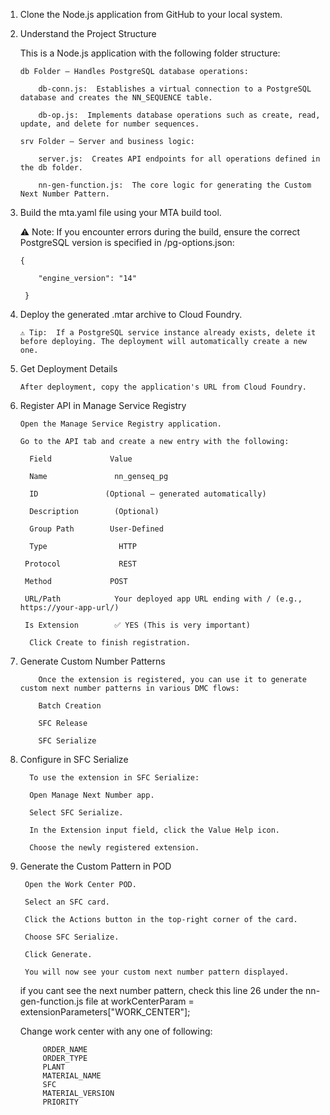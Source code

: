 
1. Clone the Node.js application from GitHub to your local system.
 
2. Understand the Project Structure
   
      This is a Node.js application with the following folder structure:
 
       db Folder – Handles PostgreSQL database operations:

           db-conn.js:  Establishes a virtual connection to a PostgreSQL database and creates the NN_SEQUENCE table.
 
           db-op.js:  Implements database operations such as create, read, update, and delete for number sequences.
 
       srv Folder – Server and business logic:

           server.js:  Creates API endpoints for all operations defined in the db folder.
 
           nn-gen-function.js:  The core logic for generating the Custom Next Number Pattern.
 
3. Build the mta.yaml file using your MTA build tool.
 
     ⚠️ Note:  If you encounter errors during the build, ensure the correct PostgreSQL version is specified in /pg-options.json:


       {

           "engine_version": "14"

        }
   

4. Deploy the generated .mtar archive to Cloud Foundry.
 
       ⚠️ Tip:  If a PostgreSQL service instance already exists, delete it before deploying. The deployment will automatically create a new one.
 
5. Get Deployment Details

       After deployment, copy the application's URL from Cloud Foundry.
 
6. Register API in Manage Service Registry

       Open the Manage Service Registry application.
 
       Go to the API tab and create a new entry with the following:
 
         Field	           Value

         Name	            nn_genseq_pg

         ID	              (Optional – generated automatically)

         Description	    (Optional)

         Group Path	       User-Defined

         Type	             HTTP

        Protocol	         REST

        Method	           POST

        URL/Path	        Your deployed app URL ending with / (e.g., https://your-app-url/)	

        Is Extension	    ✅ YES (This is very important)
 
         Click Create to finish registration.
 
7. Generate Custom Number Patterns

           Once the extension is registered, you can use it to generate custom next number patterns in various DMC flows:
 
           Batch Creation
 
           SFC Release
 
           SFC Serialize
 
8. Configure in SFC Serialize

         To use the extension in SFC Serialize:
 
         Open Manage Next Number app.
 
         Select SFC Serialize.
 
         In the Extension input field, click the Value Help icon.
 
         Choose the newly registered extension.
 
9. Generate the Custom Pattern in POD

        Open the Work Center POD.
 
        Select an SFC card.
 
        Click the Actions button in the top-right corner of the card.
 
        Choose SFC Serialize.
 
        Click Generate.
 
        You will now see your custom next number pattern displayed.

   if you cant see the next number pattern, check this line 26 under the nn-gen-function.js file at workCenterParam = extensionParameters["WORK_CENTER"];

   Change work center with any one of following:

            ORDER_NAME
            ORDER_TYPE
            PLANT
            MATERIAL_NAME
            SFC
            MATERIAL_VERSION
            PRIORITY

 
